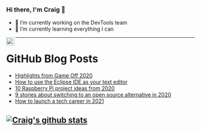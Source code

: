 ### Hi there, I'm Craig 👋

<!--
**CraigTeelFugro/CraigTeelFugro** is a ✨ _special_ ✨ repository because its `README.md` (this file) appears on your GitHub profile.

Here are some ideas to get you started:
-->

- 🔭 I’m currently working on the DevTools team
- 🌱 I’m currently learning everything I can

[<img align="left" alt="Craig Teel | LinkedIn" width="22px" src="https://cdn.jsdelivr.net/npm/simple-icons@v3/icons/linkedin.svg" />][linkedin]

---

# GitHub Blog Posts

<!-- BLOG-POST-LIST:START -->
- [Highlights from Game Off 2020](https://github.blog/2020-12-23-highlights-from-game-off-2020/)
- [How to use the Eclipse IDE as your text editor](https://opensource.com/article/20/12/eclipse)
- [10 Raspberry Pi project ideas from 2020](https://opensource.com/article/20/12/raspberry-pi)
- [9 stories about switching to an open source alternative in 2020](https://opensource.com/article/20/12/open-source-alternatives)
- [How to launch a tech career in 2021](https://github.blog/2020-12-22-how-to-launch-a-tech-career-in-2021/)
<!-- BLOG-POST-LIST:END -->

## [![Craig's github stats](https://github-readme-stats.vercel.app/api?username=craigteelfugro)](https://github.com/anuraghazra/github-readme-stats)


[linkedin]: https://linkedin.com/in/craig-teel-b8786771
